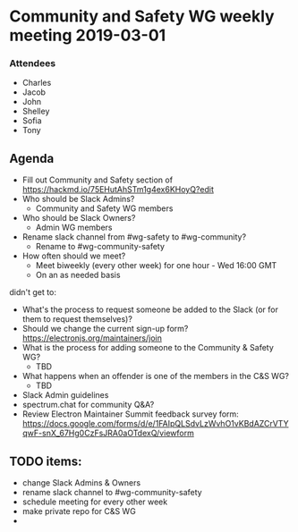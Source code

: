 # Community and Safety WG weekly meeting 2019-03-01

### Attendees
- Charles
- Jacob
- John
- Shelley
- Sofia
- Tony

## Agenda
- Fill out Community and Safety section of https://hackmd.io/75EHutAhSTm1g4ex6KHoyQ?edit
- Who should be Slack Admins?
    - Community and Safety WG members
- Who should be Slack Owners?
    - Admin WG members
- Rename slack channel from #wg-safety to #wg-community?
    - Rename to #wg-community-safety
- How often should we meet?
    - Meet biweekly (every other week) for one hour - Wed 16:00 GMT
    - On an as needed basis

didn't get to:
- What's the process to request someone be added to the Slack (or for them to request themselves)?
- Should we change the current sign-up form? https://electronjs.org/maintainers/join 
- What is the process for adding someone to the Community & Safety WG?
    - TBD
- What happens when an offender is one of the members in the C&S WG?
    - TBD
- Slack Admin guidelines
- spectrum.chat for community Q&A?
- Review Electron Maintainer Summit feedback survey form: https://docs.google.com/forms/d/e/1FAIpQLSdvLzWvhO1vKBdAZCrVTYqwF-snX_67Hg0CzFsJRA0aOTdexQ/viewform 

## TODO items:
- change Slack Admins & Owners
- rename slack channel to #wg-community-safety
- schedule meeting for every other week
- make private repo for C&S WG
- 

